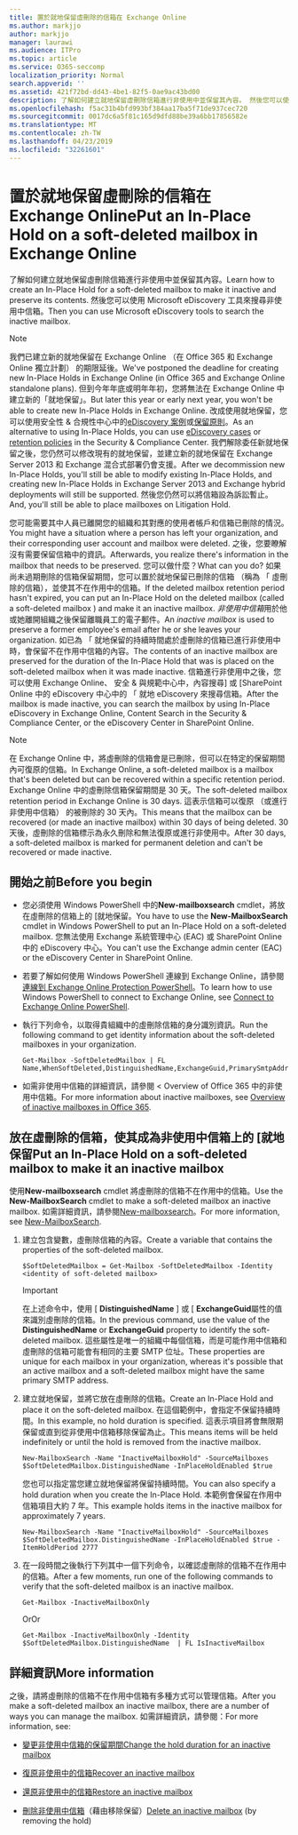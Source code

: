```yaml
---
title: 置於就地保留虛刪除的信箱在 Exchange Online
ms.author: markjjo
author: markjjo
manager: laurawi
ms.audience: ITPro
ms.topic: article
ms.service: O365-seccomp
localization_priority: Normal
search.appverid: ''
ms.assetid: 421f72bd-dd43-4be1-82f5-0ae9ac43bd00
description: 了解如何建立就地保留虛刪除信箱進行非使用中並保留其內容。 然後您可以使用 Microsoft eDiscovery 工具來搜尋非使用中信箱。
ms.openlocfilehash: f5ac31b4bfd993bf384aa17ba5f71de937cec720
ms.sourcegitcommit: 0017dc6a5f81c165d9dfd88be39a6bb17856582e
ms.translationtype: MT
ms.contentlocale: zh-TW
ms.lasthandoff: 04/23/2019
ms.locfileid: "32261601"
---
```

# <a name="put-an-in-place-hold-on-a-soft-deleted-mailbox-in-exchange-online"></a><span data-ttu-id="d93b5-104">置於就地保留虛刪除的信箱在 Exchange Online</span><span class="sxs-lookup"><span data-stu-id="d93b5-104">Put an In-Place Hold on a soft-deleted mailbox in Exchange Online</span></span>

<span data-ttu-id="d93b5-105">了解如何建立就地保留虛刪除信箱進行非使用中並保留其內容。</span><span class="sxs-lookup"><span data-stu-id="d93b5-105">Learn how to create an In-Place Hold for a soft-deleted mailbox to make it inactive and preserve its contents.</span></span> <span data-ttu-id="d93b5-106">然後您可以使用 Microsoft eDiscovery 工具來搜尋非使用中信箱。</span><span class="sxs-lookup"><span data-stu-id="d93b5-106">Then you can use Microsoft eDiscovery tools to search the inactive mailbox.</span></span>
  
> [!NOTE]
> <span data-ttu-id="d93b5-107">我們已建立新的就地保留在 Exchange Online （在 Office 365 和 Exchange Online 獨立計劃） 的期限延後。</span><span class="sxs-lookup"><span data-stu-id="d93b5-107">We've postponed the deadline for creating new In-Place Holds in Exchange Online (in Office 365 and Exchange Online standalone plans).</span></span> <span data-ttu-id="d93b5-108">但到今年年底或明年年初，您將無法在 Exchange Online 中建立新的「就地保留」。</span><span class="sxs-lookup"><span data-stu-id="d93b5-108">But later this year or early next year, you won't be able to create new In-Place Holds in Exchange Online.</span></span> <span data-ttu-id="d93b5-109">改成使用就地保留，您可以使用安全性 & 合規性中心中的[eDiscovery 案例](https://go.microsoft.com/fwlink/?linkid=780738)或[保留原則](https://go.microsoft.com/fwlink/?linkid=827811)。</span><span class="sxs-lookup"><span data-stu-id="d93b5-109">As an alternative to using In-Place Holds, you can use [eDiscovery cases](https://go.microsoft.com/fwlink/?linkid=780738) or [retention policies](https://go.microsoft.com/fwlink/?linkid=827811) in the Security & Compliance Center.</span></span> <span data-ttu-id="d93b5-110">我們解除委任新就地保留之後，您仍然可以修改現有的就地保留，並建立新的就地保留在 Exchange Server 2013 和 Exchange 混合式部署仍會支援。</span><span class="sxs-lookup"><span data-stu-id="d93b5-110">After we decommission new In-Place Holds, you'll still be able to modify existing In-Place Holds, and creating new In-Place Holds in Exchange Server 2013 and Exchange hybrid deployments will still be supported.</span></span> <span data-ttu-id="d93b5-111">然後您仍然可以將信箱設為訴訟暫止。</span><span class="sxs-lookup"><span data-stu-id="d93b5-111">And, you'll still be able to place mailboxes on Litigation Hold.</span></span> 
  
<span data-ttu-id="d93b5-112">您可能需要其中人員已離開您的組織和其對應的使用者帳戶和信箱已刪除的情況。</span><span class="sxs-lookup"><span data-stu-id="d93b5-112">You might have a situation where a person has left your organization, and their corresponding user account and mailbox were deleted.</span></span> <span data-ttu-id="d93b5-113">之後，您要瞭解沒有需要保留信箱中的資訊。</span><span class="sxs-lookup"><span data-stu-id="d93b5-113">Afterwards, you realize there's information in the mailbox that needs to be preserved.</span></span> <span data-ttu-id="d93b5-114">您可以做什麼？</span><span class="sxs-lookup"><span data-stu-id="d93b5-114">What can you do?</span></span> <span data-ttu-id="d93b5-115">如果尚未過期刪除的信箱保留期間，您可以置於就地保留已刪除的信箱 （稱為 「 虛刪除的信箱），並使其不在作用中的信箱。</span><span class="sxs-lookup"><span data-stu-id="d93b5-115">If the deleted mailbox retention period hasn't expired, you can put an In-Place Hold on the deleted mailbox (called a  soft-deleted mailbox ) and make it an inactive mailbox.</span></span> <span data-ttu-id="d93b5-116">*非使用中信箱*用於他或她離開組織之後保留離職員工的電子郵件。</span><span class="sxs-lookup"><span data-stu-id="d93b5-116">An  *inactive mailbox*  is used to preserve a former employee's email after he or she leaves your organization.</span></span> <span data-ttu-id="d93b5-117">如已為 「 就地保留的持續時間處於虛刪除的信箱已進行非使用中時，會保留不在作用中信箱的內容。</span><span class="sxs-lookup"><span data-stu-id="d93b5-117">The contents of an inactive mailbox are preserved for the duration of the In-Place Hold that was is placed on the soft-deleted mailbox when it was made inactive.</span></span> <span data-ttu-id="d93b5-118">信箱進行非使用中之後，您可以使用 Exchange Online、 安全 & 與規範中心中，內容搜尋] 或 [SharePoint Online 中的 eDiscovery 中心中的 「 就地 eDiscovery 來搜尋信箱。</span><span class="sxs-lookup"><span data-stu-id="d93b5-118">After the mailbox is made inactive, you can search the mailbox by using In-Place eDiscovery in Exchange Online, Content Search in the Security & Compliance Center, or the eDiscovery Center in SharePoint Online.</span></span> 
  
> [!NOTE]
> <span data-ttu-id="d93b5-119">在 Exchange Online 中，將虛刪除的信箱會是已刪除，但可以在特定的保留期間內可復原的信箱。</span><span class="sxs-lookup"><span data-stu-id="d93b5-119">In Exchange Online, a soft-deleted mailbox is a mailbox that's been deleted but can be recovered within a specific retention period.</span></span> <span data-ttu-id="d93b5-120">Exchange Online 中的虛刪除信箱保留期間是 30 天。</span><span class="sxs-lookup"><span data-stu-id="d93b5-120">The soft-deleted mailbox retention period in Exchange Online is 30 days.</span></span> <span data-ttu-id="d93b5-121">這表示信箱可以復原 （或進行非使用中信箱） 的被刪除的 30 天內。</span><span class="sxs-lookup"><span data-stu-id="d93b5-121">This means that the mailbox can be recovered (or made an inactive mailbox) within 30 days of being deleted.</span></span> <span data-ttu-id="d93b5-122">30 天後，虛刪除的信箱標示為永久刪除和無法復原或進行非使用中。</span><span class="sxs-lookup"><span data-stu-id="d93b5-122">After 30 days, a soft-deleted mailbox is marked for permanent deletion and can't be recovered or made inactive.</span></span> 
  
## <a name="before-you-begin"></a><span data-ttu-id="d93b5-123">開始之前</span><span class="sxs-lookup"><span data-stu-id="d93b5-123">Before you begin</span></span>

- <span data-ttu-id="d93b5-124">您必須使用 Windows PowerShell 中的**New-mailboxsearch** cmdlet，將放在虛刪除的信箱上的 [就地保留。</span><span class="sxs-lookup"><span data-stu-id="d93b5-124">You have to use the **New-MailboxSearch** cmdlet in Windows PowerShell to put an In-Place Hold on a soft-deleted mailbox.</span></span> <span data-ttu-id="d93b5-125">您無法使用 Exchange 系統管理中心 (EAC) 或 SharePoint Online 中的 eDiscovery 中心。</span><span class="sxs-lookup"><span data-stu-id="d93b5-125">You can't use the Exchange admin center (EAC) or the eDiscovery Center in SharePoint Online.</span></span> 
    
- <span data-ttu-id="d93b5-126">若要了解如何使用 Windows PowerShell 連線到 Exchange Online，請參閱[連線到 Exchange Online Protection PowerShell](https://go.microsoft.com/fwlink/p/?linkid=396554)。</span><span class="sxs-lookup"><span data-stu-id="d93b5-126">To learn how to use Windows PowerShell to connect to Exchange Online, see [Connect to Exchange Online PowerShell](https://go.microsoft.com/fwlink/p/?linkid=396554).</span></span>
    
- <span data-ttu-id="d93b5-127">執行下列命令，以取得貴組織中的虛刪除信箱的身分識別資訊。</span><span class="sxs-lookup"><span data-stu-id="d93b5-127">Run the following command to get identity information about the soft-deleted mailboxes in your organization.</span></span> 
    
  ```
  Get-Mailbox -SoftDeletedMailbox | FL Name,WhenSoftDeleted,DistinguishedName,ExchangeGuid,PrimarySmtpAddress
  ```

- <span data-ttu-id="d93b5-128">如需非使用中信箱的詳細資訊，請參閱 < <b0>Overview of Office 365 中的非使用中信箱</b0>。</span><span class="sxs-lookup"><span data-stu-id="d93b5-128">For more information about inactive mailboxes, see [Overview of inactive mailboxes in Office 365](inactive-mailboxes-in-office-365.md).</span></span>
    
## <a name="put-an-in-place-hold-on-a-soft-deleted-mailbox-to-make-it-an-inactive-mailbox"></a><span data-ttu-id="d93b5-129">放在虛刪除的信箱，使其成為非使用中信箱上的 [就地保留</span><span class="sxs-lookup"><span data-stu-id="d93b5-129">Put an In-Place Hold on a soft-deleted mailbox to make it an inactive mailbox</span></span>

<span data-ttu-id="d93b5-130">使用**New-mailboxsearch** cmdlet 將虛刪除的信箱不在作用中的信箱。</span><span class="sxs-lookup"><span data-stu-id="d93b5-130">Use the **New-MailboxSearch** cmdlet to make a soft-deleted mailbox an inactive mailbox.</span></span> <span data-ttu-id="d93b5-131">如需詳細資訊，請參閱[New-mailboxsearch](http://technet.microsoft.com/library/74303b47-bb49-407c-a43b-590356eae35c.aspx)。</span><span class="sxs-lookup"><span data-stu-id="d93b5-131">For more information, see [New-MailboxSearch](http://technet.microsoft.com/library/74303b47-bb49-407c-a43b-590356eae35c.aspx).</span></span>
  
1. <span data-ttu-id="d93b5-132">建立包含變數，虛刪除信箱的內容。</span><span class="sxs-lookup"><span data-stu-id="d93b5-132">Create a variable that contains the properties of the soft-deleted mailbox.</span></span> 
    
   ```
   $SoftDeletedMailbox = Get-Mailbox -SoftDeletedMailbox -Identity <identity of soft-deleted mailbox>
   ```

    > [!IMPORTANT]
    > <span data-ttu-id="d93b5-133">在上述命令中，使用 [ **DistinguishedName** ] 或 [ **ExchangeGuid**屬性的值來識別虛刪除的信箱。</span><span class="sxs-lookup"><span data-stu-id="d93b5-133">In the previous command, use the value of the **DistinguishedName** or **ExchangeGuid** property to identify the soft-deleted mailbox.</span></span> <span data-ttu-id="d93b5-134">這些屬性是唯一的組織中每個信箱，而是可能作用中信箱和虛刪除的信箱可能會有相同的主要 SMTP 位址。</span><span class="sxs-lookup"><span data-stu-id="d93b5-134">These properties are unique for each mailbox in your organization, whereas it's possible that an active mailbox and a soft-deleted mailbox might have the same primary SMTP address.</span></span> 
  
2. <span data-ttu-id="d93b5-135">建立就地保留，並將它放在虛刪除的信箱。</span><span class="sxs-lookup"><span data-stu-id="d93b5-135">Create an In-Place Hold and place it on the soft-deleted mailbox.</span></span> <span data-ttu-id="d93b5-136">在這個範例中，會指定不保留持續時間。</span><span class="sxs-lookup"><span data-stu-id="d93b5-136">In this example, no hold duration is specified.</span></span> <span data-ttu-id="d93b5-137">這表示項目將會無限期保留或直到從非使用中信箱移除保留為止。</span><span class="sxs-lookup"><span data-stu-id="d93b5-137">This means items will be held indefinitely or until the hold is removed from the inactive mailbox.</span></span>
    
   ```
   New-MailboxSearch -Name "InactiveMailboxHold" -SourceMailboxes $SoftDeletedMailbox.DistinguishedName -InPlaceHoldEnabled $true
    ```
   <span data-ttu-id="d93b5-138">您也可以指定當您建立就地保留將保留持續時間。</span><span class="sxs-lookup"><span data-stu-id="d93b5-138">You can also specify a hold duration when you create the In-Place Hold.</span></span> <span data-ttu-id="d93b5-139">本範例會保留在作用中信箱項目大約 7 年。</span><span class="sxs-lookup"><span data-stu-id="d93b5-139">This example holds items in the inactive mailbox for approximately 7 years.</span></span>
    
   ```
   New-MailboxSearch -Name "InactiveMailboxHold" -SourceMailboxes $SoftDeletedMailbox.DistinguishedName -InPlaceHoldEnabled $true -ItemHoldPeriod 2777
   ```

3. <span data-ttu-id="d93b5-140">在一段時間之後執行下列其中一個下列命令，以確認虛刪除的信箱不在作用中的信箱。</span><span class="sxs-lookup"><span data-stu-id="d93b5-140">After a few moments, run one of the following commands to verify that the soft-deleted mailbox is an inactive mailbox.</span></span>
    
   ```
   Get-Mailbox -InactiveMailboxOnly
   ```

    <span data-ttu-id="d93b5-141">Or</span><span class="sxs-lookup"><span data-stu-id="d93b5-141">Or</span></span>
    
   ```
   Get-Mailbox -InactiveMailboxOnly -Identity $SoftDeletedMailbox.DistinguishedName  | FL IsInactiveMailbox
   ```

## <a name="more-information"></a><span data-ttu-id="d93b5-142">詳細資訊</span><span class="sxs-lookup"><span data-stu-id="d93b5-142">More information</span></span>

<span data-ttu-id="d93b5-143">之後，請將虛刪除的信箱不在作用中信箱有多種方式可以管理信箱。</span><span class="sxs-lookup"><span data-stu-id="d93b5-143">After you make a soft-deleted mailbox an inactive mailbox, there are a number of ways you can manage the mailbox.</span></span> <span data-ttu-id="d93b5-144">如需詳細資訊，請參閱：</span><span class="sxs-lookup"><span data-stu-id="d93b5-144">For more information, see:</span></span>
  
- [<span data-ttu-id="d93b5-145">變更非使用中信箱的保留期間</span><span class="sxs-lookup"><span data-stu-id="d93b5-145">Change the hold duration for an inactive mailbox</span></span>](change-the-hold-duration-for-an-inactive-mailbox.md)
    
- [<span data-ttu-id="d93b5-146">復原非使用中的信箱</span><span class="sxs-lookup"><span data-stu-id="d93b5-146">Recover an inactive mailbox</span></span>](recover-an-inactive-mailbox.md)
    
- [<span data-ttu-id="d93b5-147">還原非使用中的信箱</span><span class="sxs-lookup"><span data-stu-id="d93b5-147">Restore an inactive mailbox</span></span>](restore-an-inactive-mailbox.md)
    
- <span data-ttu-id="d93b5-148">[刪除非使用中信箱](delete-an-inactive-mailbox.md)（藉由移除保留）</span><span class="sxs-lookup"><span data-stu-id="d93b5-148">[Delete an inactive mailbox](delete-an-inactive-mailbox.md) (by removing the hold)</span></span>
